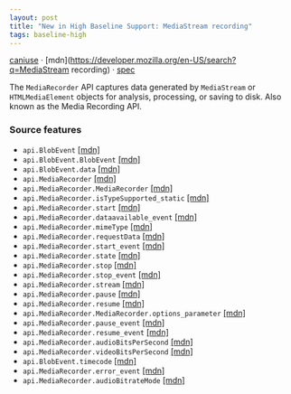 ```yaml
---
layout: post
title: "New in High Baseline Support: MediaStream recording"
tags: baseline-high
---
```


[caniuse](https://caniuse.com/?search=mediastream-recording) · [mdn](https://developer.mozilla.org/en-US/search?q=MediaStream recording) · [spec](https://w3c.github.io/mediacapture-record/)

The `MediaRecorder` API captures data generated by `MediaStream` or `HTMLMediaElement` objects for analysis, processing, or saving to disk. Also known as the Media Recording API.

### Source features

- ``api.BlobEvent`` [[mdn]](https://developer.mozilla.org/en-US/search?q=api.BlobEvent)
- ``api.BlobEvent.BlobEvent`` [[mdn]](https://developer.mozilla.org/en-US/search?q=api.BlobEvent.BlobEvent)
- ``api.BlobEvent.data`` [[mdn]](https://developer.mozilla.org/en-US/search?q=api.BlobEvent.data)
- ``api.MediaRecorder`` [[mdn]](https://developer.mozilla.org/en-US/search?q=api.MediaRecorder)
- ``api.MediaRecorder.MediaRecorder`` [[mdn]](https://developer.mozilla.org/en-US/search?q=api.MediaRecorder.MediaRecorder)
- ``api.MediaRecorder.isTypeSupported_static`` [[mdn]](https://developer.mozilla.org/en-US/search?q=api.MediaRecorder.isTypeSupported_static)
- ``api.MediaRecorder.start`` [[mdn]](https://developer.mozilla.org/en-US/search?q=api.MediaRecorder.start)
- ``api.MediaRecorder.dataavailable_event`` [[mdn]](https://developer.mozilla.org/en-US/search?q=api.MediaRecorder.dataavailable_event)
- ``api.MediaRecorder.mimeType`` [[mdn]](https://developer.mozilla.org/en-US/search?q=api.MediaRecorder.mimeType)
- ``api.MediaRecorder.requestData`` [[mdn]](https://developer.mozilla.org/en-US/search?q=api.MediaRecorder.requestData)
- ``api.MediaRecorder.start_event`` [[mdn]](https://developer.mozilla.org/en-US/search?q=api.MediaRecorder.start_event)
- ``api.MediaRecorder.state`` [[mdn]](https://developer.mozilla.org/en-US/search?q=api.MediaRecorder.state)
- ``api.MediaRecorder.stop`` [[mdn]](https://developer.mozilla.org/en-US/search?q=api.MediaRecorder.stop)
- ``api.MediaRecorder.stop_event`` [[mdn]](https://developer.mozilla.org/en-US/search?q=api.MediaRecorder.stop_event)
- ``api.MediaRecorder.stream`` [[mdn]](https://developer.mozilla.org/en-US/search?q=api.MediaRecorder.stream)
- ``api.MediaRecorder.pause`` [[mdn]](https://developer.mozilla.org/en-US/search?q=api.MediaRecorder.pause)
- ``api.MediaRecorder.resume`` [[mdn]](https://developer.mozilla.org/en-US/search?q=api.MediaRecorder.resume)
- ``api.MediaRecorder.MediaRecorder.options_parameter`` [[mdn]](https://developer.mozilla.org/en-US/search?q=api.MediaRecorder.MediaRecorder.options_parameter)
- ``api.MediaRecorder.pause_event`` [[mdn]](https://developer.mozilla.org/en-US/search?q=api.MediaRecorder.pause_event)
- ``api.MediaRecorder.resume_event`` [[mdn]](https://developer.mozilla.org/en-US/search?q=api.MediaRecorder.resume_event)
- ``api.MediaRecorder.audioBitsPerSecond`` [[mdn]](https://developer.mozilla.org/en-US/search?q=api.MediaRecorder.audioBitsPerSecond)
- ``api.MediaRecorder.videoBitsPerSecond`` [[mdn]](https://developer.mozilla.org/en-US/search?q=api.MediaRecorder.videoBitsPerSecond)
- ``api.BlobEvent.timecode`` [[mdn]](https://developer.mozilla.org/en-US/search?q=api.BlobEvent.timecode)
- ``api.MediaRecorder.error_event`` [[mdn]](https://developer.mozilla.org/en-US/search?q=api.MediaRecorder.error_event)
- ``api.MediaRecorder.audioBitrateMode`` [[mdn]](https://developer.mozilla.org/en-US/search?q=api.MediaRecorder.audioBitrateMode)
